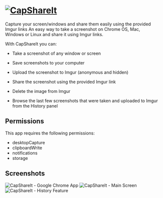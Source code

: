 # [![CapShareIt](http://i.imgur.com/TPTpXXo.png)](#)

Capture your screen/windows and share them easily using the provided Imgur links
An easy way to take a screenshot on Chrome OS, Mac, Windows or Linux and share it using Imgur links.

With CapShareIt you can:

 * Take a screenshot of any window or screen

 * Save screenshots to your computer

 * Upload the screenshot to Imgur (anonymous and hidden)

 * Share the screenshot using the provided Imgur link

 * Delete the image from Imgur

 * Browse the last few screenshots that were taken and uploaded to Imgur from the History panel


## Permissions

This app requires the following permissions:
 * desktopCapture
 * clipboardWrite
 * notifications
 * storage


## Screenshots
![CapShareIt - Google Chrome App](http://i.imgur.com/D86UqiT.png)
![CapShareIt - Main Screen](http://i.imgur.com/HbYcLuT.png)
![CapShareIt - History Feature](http://i.imgur.com/Ig3N4J6.png)